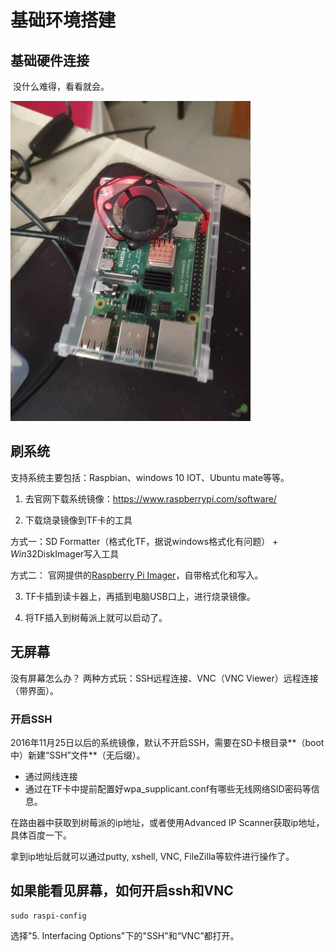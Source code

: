 # 基础环境搭建

## 基础硬件连接

​	没什么难得，看看就会。

<img src="img/baseEnv/image-20211105153215283.png" alt="image-20211105153215283" style="zoom: 50%;" />

## 刷系统

  支持系统主要包括：Raspbian、windows 10 IOT、Ubuntu mate等等。

1.  去官网下载系统镜像：https://www.raspberrypi.com/software/

2.  下载烧录镜像到TF卡的工具

   方式一：SD Formatter（格式化TF，据说windows格式化有问题） +   *Win*32DiskImager写入工具

   方式二： 官网提供的[Raspberry Pi Imager](https://www.raspberrypi.com/software/)，自带格式化和写入。

3. TF卡插到读卡器上，再插到电脑USB口上，进行烧录镜像。

4. 将TF插入到树莓派上就可以启动了。



## 无屏幕

   没有屏幕怎么办？ 两种方式玩：SSH远程连接、VNC（VNC Viewer）远程连接（带界面）。

### 开启SSH

​		2016年11月25日以后的系统镜像，默认不开启SSH，需要在SD卡根目录**（boot中）新建“SSH”文件**（无后缀）。

- 通过网线连接
- 通过在TF卡中提前配置好wpa_supplicant.conf有哪些无线网络SID密码等信息。

在路由器中获取到树莓派的ip地址，或者使用Advanced IP Scanner获取ip地址，具体百度一下。

拿到ip地址后就可以通过putty, xshell, VNC, FileZilla等软件进行操作了。



## 如果能看见屏幕，如何开启ssh和VNC

```shell
sudo raspi-config	
```

选择"5. Interfacing Options"下的"SSH"和“VNC”都打开。

















